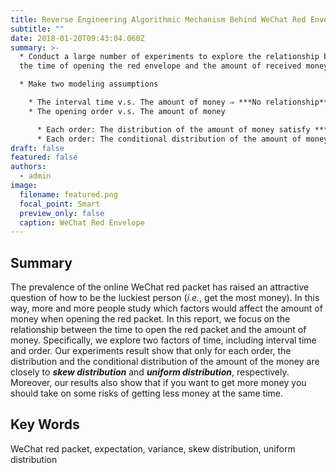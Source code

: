 ```yaml
---
title: Reverse Engineering Algorithmic Mechanism Behind WeChat Red Envelope
subtitle: ""
date: 2018-01-20T09:43:04.060Z
summary: >-
  * Conduct a large number of experiments to explore the relationship between
  the time of opening the red envelope and the amount of received money

  * Make two modeling assumptions

    * The interval time v.s. The amount of money ⇒ ***No relationship***
    * The opening order v.s. The amount of money

      * Each order: The distribution of the amount of money satisfy ***skew distribution***
      * Each order: The conditional distribution of the amount of money satisfy ***uniform distribution***
draft: false
featured: false
authors:
  - admin
image:
  filename: featured.png
  focal_point: Smart
  preview_only: false
  caption: WeChat Red Envelope
---
```

## Summary

The prevalence of the online WeChat red packet has raised an attractive question of how to be the luckiest person (*i.e.*, get the most money). In this way, more and more people study which factors would affect the amount of money when opening the red packet. In this report, we focus on the relationship between the time to open the red packet and the amount of money. Specifically, we explore two factors of time, including interval time and order. Our experiments result show that only for each order,  the distribution and the conditional distribution of the amount of the money are closely to ***skew distribution*** and ***uniform distribution***, respectively. Moreover, our results also show that if you want to get more money you should take on some risks of getting less money at the same time.



## Key Words

WeChat red packet, expectation, variance, skew distribution, uniform distribution